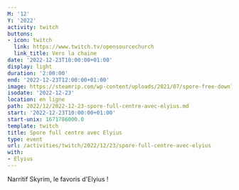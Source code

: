 ```yaml
---
M: '12'
Y: '2022'
activity: twitch
buttons:
- icon: twitch
  link: https://www.twitch.tv/opensourcechurch
  link_title: Vers la chaine
date: '2022-12-23T10:00:00+01:00'
display: light
duration: '2:00:00'
end: '2022-12-23T12:00:00+01:00'
image: https://steamrip.com/wp-content/uploads/2021/07/spore-free-download-preinstalled-steamrip.jpg
isodate: '2022-12-23'
location: en ligne
path: 2022/12/2022-12-23-spore-full-centre-avec-elyius.md
start: '2022-12-23T10:00:00+01:00'
start-unix: 1671786000.0
template: twitch
title: Spore full centre avec Elyius
type: event
url: /activities/twitch/2022/12/23/spore-full-centre-avec-elyius
with:
- Elyius
---
```

Narritif Skyrim, le favoris d'Elyius !